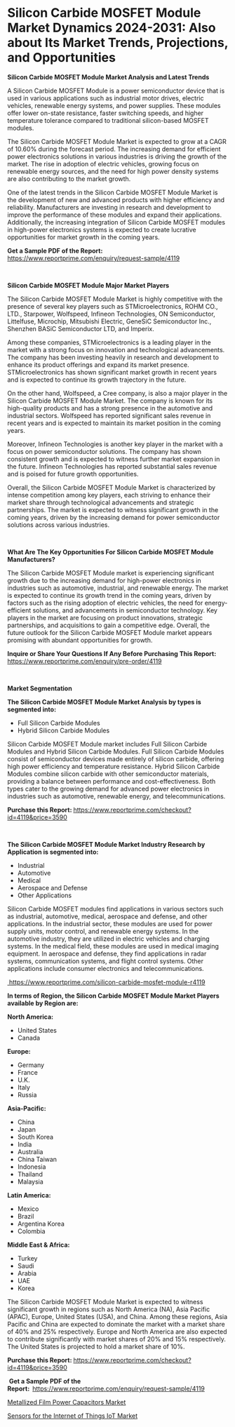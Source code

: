 <p><h1>Silicon Carbide MOSFET Module Market Dynamics 2024-2031: Also about Its Market Trends, Projections, and Opportunities</h1></p><p><strong>Silicon Carbide MOSFET Module Market Analysis and Latest Trends</strong></p>
<p><p>A Silicon Carbide MOSFET Module is a power semiconductor device that is used in various applications such as industrial motor drives, electric vehicles, renewable energy systems, and power supplies. These modules offer lower on-state resistance, faster switching speeds, and higher temperature tolerance compared to traditional silicon-based MOSFET modules.</p><p>The Silicon Carbide MOSFET Module Market is expected to grow at a CAGR of 10.60% during the forecast period. The increasing demand for efficient power electronics solutions in various industries is driving the growth of the market. The rise in adoption of electric vehicles, growing focus on renewable energy sources, and the need for high power density systems are also contributing to the market growth.</p><p>One of the latest trends in the Silicon Carbide MOSFET Module Market is the development of new and advanced products with higher efficiency and reliability. Manufacturers are investing in research and development to improve the performance of these modules and expand their applications. Additionally, the increasing integration of Silicon Carbide MOSFET modules in high-power electronics systems is expected to create lucrative opportunities for market growth in the coming years.</p></p>
<p><strong>Get a Sample PDF of the Report:&nbsp;</strong> <a href="https://www.reportprime.com/enquiry/request-sample/4119">https://www.reportprime.com/enquiry/request-sample/4119</a></p>
<p>&nbsp;</p>
<p><strong>Silicon Carbide MOSFET Module Major Market Players</strong></p>
<p><p>The Silicon Carbide MOSFET Module Market is highly competitive with the presence of several key players such as STMicroelectronics, ROHM CO., LTD., Starpower, Wolfspeed, Infineon Technologies, ON Semiconductor, Littelfuse, Microchip, Mitsubishi Electric, GeneSiC Semiconductor Inc., Shenzhen BASiC Semiconductor LTD, and Imperix. </p><p>Among these companies, STMicroelectronics is a leading player in the market with a strong focus on innovation and technological advancements. The company has been investing heavily in research and development to enhance its product offerings and expand its market presence. STMicroelectronics has shown significant market growth in recent years and is expected to continue its growth trajectory in the future. </p><p>On the other hand, Wolfspeed, a Cree company, is also a major player in the Silicon Carbide MOSFET Module Market. The company is known for its high-quality products and has a strong presence in the automotive and industrial sectors. Wolfspeed has reported significant sales revenue in recent years and is expected to maintain its market position in the coming years.</p><p>Moreover, Infineon Technologies is another key player in the market with a focus on power semiconductor solutions. The company has shown consistent growth and is expected to witness further market expansion in the future. Infineon Technologies has reported substantial sales revenue and is poised for future growth opportunities.</p><p>Overall, the Silicon Carbide MOSFET Module Market is characterized by intense competition among key players, each striving to enhance their market share through technological advancements and strategic partnerships. The market is expected to witness significant growth in the coming years, driven by the increasing demand for power semiconductor solutions across various industries.</p></p>
<p>&nbsp;</p>
<p><strong>What Are The Key Opportunities For Silicon Carbide MOSFET Module Manufacturers?</strong></p>
<p><p>The Silicon Carbide MOSFET Module market is experiencing significant growth due to the increasing demand for high-power electronics in industries such as automotive, industrial, and renewable energy. The market is expected to continue its growth trend in the coming years, driven by factors such as the rising adoption of electric vehicles, the need for energy-efficient solutions, and advancements in semiconductor technology. Key players in the market are focusing on product innovations, strategic partnerships, and acquisitions to gain a competitive edge. Overall, the future outlook for the Silicon Carbide MOSFET Module market appears promising with abundant opportunities for growth.</p></p>
<p><strong>Inquire or Share Your Questions If Any Before Purchasing This Report:</strong> <a href="https://www.reportprime.com/enquiry/pre-order/4119">https://www.reportprime.com/enquiry/pre-order/4119</a></p>
<p>&nbsp;</p>
<p><strong>Market Segmentation</strong></p>
<p><strong>The Silicon Carbide MOSFET Module Market Analysis by types is segmented into:</strong></p>
<p><ul><li>Full Silicon Carbide Modules</li><li>Hybrid Silicon Carbide Modules</li></ul></p>
<p><p>Silicon Carbide MOSFET Module market includes Full Silicon Carbide Modules and Hybrid Silicon Carbide Modules. Full Silicon Carbide Modules consist of semiconductor devices made entirely of silicon carbide, offering high power efficiency and temperature resistance. Hybrid Silicon Carbide Modules combine silicon carbide with other semiconductor materials, providing a balance between performance and cost-effectiveness. Both types cater to the growing demand for advanced power electronics in industries such as automotive, renewable energy, and telecommunications.</p></p>
<p><strong>Purchase this Report:&nbsp;</strong><a href="https://www.reportprime.com/checkout?id=4119&price=3590">https://www.reportprime.com/checkout?id=4119&price=3590</a></p>
<p>&nbsp;</p>
<p><strong>The Silicon Carbide MOSFET Module Market Industry Research by Application is segmented into:</strong></p>
<p><ul><li>Industrial</li><li>Automotive</li><li>Medical</li><li>Aerospace and Defense</li><li>Other Applications</li></ul></p>
<p><p>Silicon Carbide MOSFET modules find applications in various sectors such as industrial, automotive, medical, aerospace and defense, and other applications. In the industrial sector, these modules are used for power supply units, motor control, and renewable energy systems. In the automotive industry, they are utilized in electric vehicles and charging systems. In the medical field, these modules are used in medical imaging equipment. In aerospace and defense, they find applications in radar systems, communication systems, and flight control systems. Other applications include consumer electronics and telecommunications.</p></p>
<p><a href="https://www.reportprime.com/silicon-carbide-mosfet-module-r4119">&nbsp;https://www.reportprime.com/silicon-carbide-mosfet-module-r4119</a></p>
<p><strong>In terms of Region, the Silicon Carbide MOSFET Module Market Players available by Region are:</strong></p>
<p>
    <p> <strong> North America: </strong>
        <ul>
            <li>United States</li>
            <li>Canada</li>
        </ul>
        </p> 
    <p> <strong> Europe: </strong>
        <ul>
            <li>Germany</li>
            <li>France</li>
            <li>U.K.</li>
            <li>Italy</li>
            <li>Russia</li>
        </ul>
        </p> 
    <p> <strong> Asia-Pacific: </strong>
        <ul>
            <li>China</li>
            <li>Japan</li>
            <li>South Korea</li>
            <li>India</li>
            <li>Australia</li>
            <li>China Taiwan</li>
            <li>Indonesia</li>
            <li>Thailand</li>
            <li>Malaysia</li>
        </ul>
        </p> 
    <p> <strong> Latin America: </strong>
        <ul>
            <li>Mexico</li>
            <li>Brazil</li>
            <li>Argentina Korea</li>
            <li>Colombia</li>
        </ul>
        </p> 
    <p> <strong> Middle East & Africa: </strong>
        <ul>
            <li>Turkey</li>
            <li>Saudi</li>
            <li>Arabia</li>
            <li>UAE</li>
            <li>Korea</li>
        </ul>
    </p>
    </p>
<p><p>The Silicon Carbide MOSFET Module Market is expected to witness significant growth in regions such as North America (NA), Asia Pacific (APAC), Europe, United States (USA), and China. Among these regions, Asia Pacific and China are expected to dominate the market with a market share of 40% and 25% respectively. Europe and North America are also expected to contribute significantly with market shares of 20% and 15% respectively. The United States is projected to hold a market share of 10%.</p></p>
<p><strong>Purchase this Report: </strong><a href="https://www.reportprime.com/checkout?id=4119&price=3590">https://www.reportprime.com/checkout?id=4119&price=3590</a></p>
<p>&nbsp;<strong>Get a Sample PDF of the Report:&nbsp;&nbsp;</strong><a href="https://www.reportprime.com/enquiry/request-sample/4119">https://www.reportprime.com/enquiry/request-sample/4119</a></p>
<p><strong></strong></p>
<p><p><a href="https://github.com/RichRobinson5/Market-Research-Report-List-5/blob/main/metallized-film-power-capacitors-market.md">Metallized Film Power Capacitors Market</a></p><p><a href="https://github.com/LibbySpencer2018/Market-Research-Report-List-1/blob/main/sensors-for-the-internet-of-things-iot-market.md">Sensors for the Internet of Things IoT Market</a></p></p>
